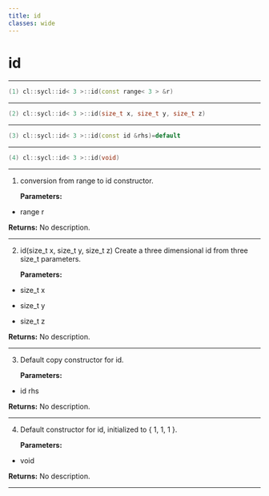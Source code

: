 ```yaml
---
title: id
classes: wide
---
```

# id

---

```cpp
(1) cl::sycl::id< 3 >::id(const range< 3 > &r)
```

---

```cpp
(2) cl::sycl::id< 3 >::id(size_t x, size_t y, size_t z)
```

---

```cpp
(3) cl::sycl::id< 3 >::id(const id &rhs)=default
```

---

```cpp
(4) cl::sycl::id< 3 >::id(void)
```

---

1. conversion from range to id constructor. 

   **Parameters:**

  * range r

   

   **Returns:** No description.

---

2. id(size_t x, size_t y, size_t z) Create a three dimensional id from three size_t parameters. 

   **Parameters:**

  * size_t x

   

  * size_t y

   

  * size_t z

   

   **Returns:** No description.

---

3. Default copy constructor for id. 

   **Parameters:**

  * id rhs

   

   **Returns:** No description.

---

4. Default constructor for id, initialized to { 1, 1, 1 }. 

   **Parameters:**

  * void 

   

   **Returns:** No description.

---

